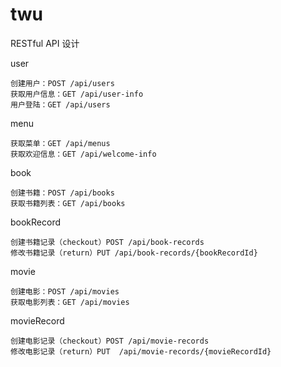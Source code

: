 # twu

RESTful API 设计

user
```
创建用户：POST /api/users
获取用户信息：GET /api/user-info
用户登陆：GET /api/users
```

menu
```
获取菜单：GET /api/menus
获取欢迎信息：GET /api/welcome-info
```

book
```
创建书籍：POST /api/books
获取书籍列表：GET /api/books
```

bookRecord
```
创建书籍记录（checkout）POST /api/book-records
修改书籍记录（return）PUT /api/book-records/{bookRecordId}
```

movie
```
创建电影：POST /api/movies
获取电影列表：GET /api/movies
```

movieRecord
```
创建电影记录（checkout）POST /api/movie-records
修改电影记录（return）PUT  /api/movie-records/{movieRecordId}
```

